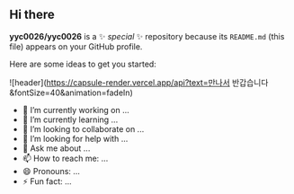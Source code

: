 ## Hi there


**yyc0026/yyc0026** is a ✨ _special_ ✨ repository because its `README.md` (this file) appears on your GitHub profile.

Here are some ideas to get you started:


![header](https://capsule-render.vercel.app/api?text=만나서 반갑습니다&fontSize=40&animation=fadeIn)


- 🔭 I’m currently working on ...
- 🌱 I’m currently learning ...
- 👯 I’m looking to collaborate on ...
- 🤔 I’m looking for help with ...
- 💬 Ask me about ...
- 📫 How to reach me: ...
- 😄 Pronouns: ...
- ⚡ Fun fact: ...
